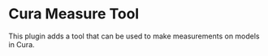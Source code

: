 # Cura Measure Tool

This plugin adds a tool that can be used to make measurements on models in Cura.
